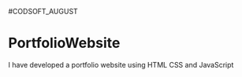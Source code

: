 #CODSOFT_AUGUST
# PortfolioWebsite
I have developed a portfolio website using HTML CSS and JavaScript